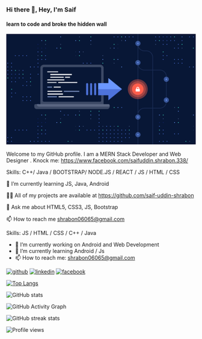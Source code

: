 ### Hi there 👋, Hey, I'm Saif
#### learn to code and broke the hidden wall
![learn to code and broke the hidden wall](https://github.com/saif-uddin-shrabon/saif-uddin-shrabon/blob/main/20W28-BLOG-Banner-SecretCommit.png)

Welcome to my GitHub profile. I am a MERN Stack Developer and Web Designer . Knock me: https://www.facebook.com/saifuddin.shrabon.338/

Skills: C++/ Java / BOOTSTRAP/ NODE.JS / REACT / JS / HTML / CSS

🌱 I’m currently learning JS, Java, Android

👨‍💻 All of my projects are available at https://github.com/saif-uddin-shrabon

💬 Ask me about HTML5, CSS3, JS, Bootstrap

📫 How to reach me shrabon06065@gmail.com

Skills:  JS / HTML / CSS / C++ / Java

- 🔭 I’m currently working on Android and Web Development 
- 🌱 I’m currently learning Android / Js 
- 📫 How to reach me: shrabon06065@gmail.com 


[<img src='https://cdn.jsdelivr.net/npm/simple-icons@3.0.1/icons/github.svg' alt='github' height='40'>](https://github.com/saif-uddin-shrabon)  [<img src='https://cdn.jsdelivr.net/npm/simple-icons@3.0.1/icons/linkedin.svg' alt='linkedin' height='40'>](https://www.linkedin.com/in/https://www.linkedin.com/in/md-shrabon-456b45199//)  [<img src='https://cdn.jsdelivr.net/npm/simple-icons@3.0.1/icons/facebook.svg' alt='facebook' height='40'>](https://www.facebook.com/https://www.facebook.com/saifuddin.shrabon.338/)  

[![Top Langs](https://github-readme-stats.vercel.app/api/top-langs/?username=saif-uddin-shrabon)](https://github.com/anuraghazra/github-readme-stats)

![GitHub stats](https://github-readme-stats.vercel.app/api?username=saif-uddin-shrabon&show_icons=true)  

![GitHub Activity Graph](https://activity-graph.herokuapp.com/graph?username=saif-uddin-shrabon)  

![GitHub streak stats](https://github-readme-streak-stats.herokuapp.com/?user=saif-uddin-shrabon)  

![Profile views](https://gpvc.arturio.dev/saif-uddin-shrabon)  
